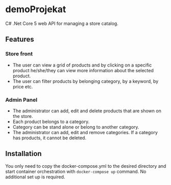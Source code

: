 # demoProjekat
C# .Net Core 5 web API for managing a store catalog.

## Features

### Store front
* The user can view a grid of products and by clicking on a specific product he/she/they 
can view more information about the selected product.  
* The user can filter products by belonging category, by a keyword, by price etc.
### Admin Panel
* The administrator can add, edit and delete products that are shown on the store.  
* Each product belongs to a category.  
* Category can be stand alone or belong to another category.  
* The administrator can add, edit and remove categories. If a category has products,
it cannot be deleted.  

## Installation

You only need to copy the docker-compose.yml to the desired directory and start container orchestration with ```docker-compose up``` command. No additional set up is required.

